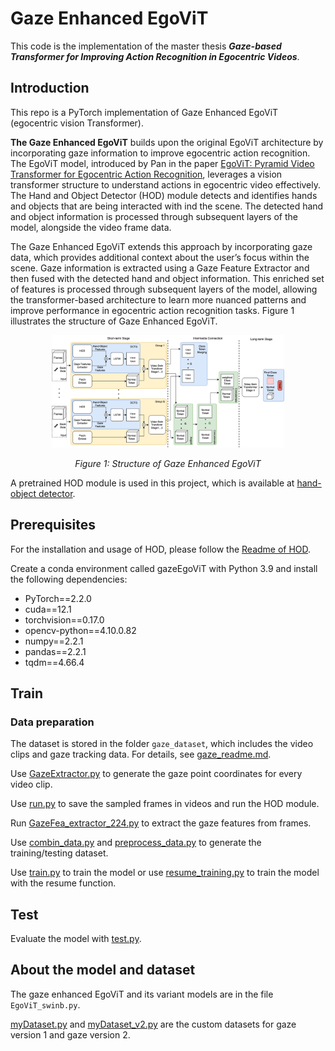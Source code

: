 # Gaze Enhanced EgoViT
This code is the implementation of the master thesis ***Gaze-based Transformer for Improving Action Recognition in Egocentric Videos***.


## Introduction
This repo is a PyTorch implementation of Gaze Enhanced EgoViT (egocentric vision Transformer).

**The Gaze Enhanced EgoViT** builds upon the original EgoViT architecture by incorporating gaze information to improve egocentric action recognition. The EgoViT model, introduced by Pan in the paper [EgoViT: Pyramid Video Transformer for Egocentric Action Recognition](http://arxiv.org/abs/2303.08920), leverages a vision transformer structure to understand actions in egocentric video effectively. The Hand and Object Detector (HOD) module detects and identifies hands and objects that are being interacted with ind the scene. The detected hand and object information is processed through subsequent layers of the model, alongside the video frame data.

The Gaze Enhanced EgoViT extends this approach by incorporating gaze data, which provides additional context about the user’s focus within the scene. Gaze information is extracted using a Gaze Feature Extractor and then fused with the detected hand and object information. This enriched set of features is processed through subsequent layers of the model, allowing the transformer-based architecture to learn more nuanced patterns and improve performance in egocentric action recognition tasks. Figure 1 illustrates the structure of Gaze Enhanced EgoViT.

<!--![method](assets/structure.png)
*Figure 1: Structure of Gaze Enhanced EgoViT*-->

<p align="center">
  <img src="assets/structure.png" alt="Figure 1: Structure of Gaze Enhanced EgoViT" height="180">
</p>

<p align="center">
  <em>Figure 1: Structure of Gaze Enhanced EgoViT</em>
</p>

A pretrained HOD module is used in this project, which is available at [hand-object detector](https://github.com/ddshan/hand_object_detector).

## Prerequisites
For the installation and usage of HOD, please follow the [Readme of HOD](https://github.com/ddshan/hand_object_detector/blob/master/README.md).

Create a conda environment called gazeEgoViT with Python 3.9 and install the following dependencies:
* PyTorch==2.2.0
* cuda==12.1
* torchvision==0.17.0
* opencv-python==4.10.0.82
* numpy==2.2.1
* pandas==2.2.1
* tqdm==4.66.4

## Train
### Data preparation
The dataset is stored in the folder `gaze_dataset`, which includes the video clips and gaze tracking data. For details, see [gaze_readme.md](gaze_dataset/gaze_readme.md).

Use [GazeExtractor.py](gaze_preprocessing/GazeExtractor.py) to generate the gaze point coordinates for every video clip.

Use [run.py](run.py) to save the sampled frames in videos and run the HOD module.

Run [GazeFea_extractor_224.py](GazeFeatures/GazeFea_extractor_224.py) to extract the gaze features from frames.

Use [combin_data.py](GazeFeatures/combin_data.py) and [preprocess_data.py](transformer/preprocess_data.py) to generate the training/testing dataset.

Use [train.py](transformer/train.py) to train the model or use [resume_training.py](transformer/resume_training.py) to train the model with the resume function.

## Test
Evaluate the model with [test.py](transformer/test.py).

## About the model and dataset

The gaze enhanced EgoViT and its variant models are in the file `EgoViT_swinb.py`.

[myDataset.py](transformer/myDataset.py) and [myDataset_v2.py](transformer/myDataset_v2.py) are the custom datasets for gaze version 1 and gaze version 2.